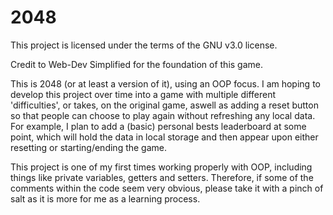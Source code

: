 # 2048

This project is licensed under the terms of the GNU v3.0 license.

Credit to Web-Dev Simplified for the foundation of this game.

This is 2048 (or at least a version of it), using an OOP focus. I am hoping to develop this project over time into a game with multiple different 'difficulties', or takes, on the original game, aswell as adding a reset button so that people can choose to play again without refreshing any local data. For example, I plan to add a (basic) personal bests leaderboard at some point, which will hold the data in local storage and then appear upon either resetting or starting/ending the game.


This project is one of my first times working properly with OOP, including things like private variables, getters and setters. Therefore, if some of the comments within the code seem very obvious, please take it with a pinch of salt as it is more for me as a learning process.

